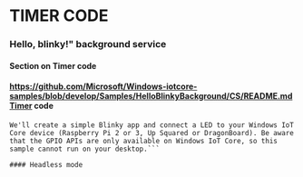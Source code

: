 # TIMER CODE

### Hello, blinky!" background service
#### Section on Timer code
#### https://github.com/Microsoft/Windows-iotcore-samples/blob/develop/Samples/HelloBlinkyBackground/CS/README.mdTimer code
``` 
We'll create a simple Blinky app and connect a LED to your Windows IoT Core device (Raspberry Pi 2 or 3, Up Squared or DragonBoard). Be aware that the GPIO APIs are only available on Windows IoT Core, so this sample cannot run on your desktop.```

#### Headless mode
